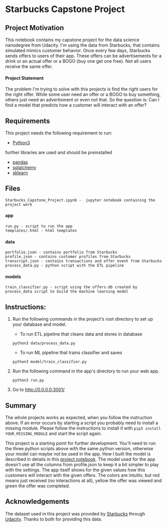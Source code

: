 # Starbucks Capstone Project

## Project Motivation

This notebook contains my capstone project for the data science nanodegree from Udacity. I'm using the data from Starbucks, that contains simulated mimics customer behavior. Once every few days, Starbucks sends offers to users of their app. These offers can be advertisements for a drink or an actual offer or a BOGO (buy one get one free). Not all users receive the same offer.

#### Project Statement

The problem I'm trying to solve with this projects is find the right users for the right offer. While some user need an offer or a BOGO to buy something, others just need an advertisment or even not that. So the question is: Can I find a model that predicts how a customer will interact with an offer?


## Requirements

This project needs the following requirement to run:

* [Python3](https://www.python.org)

further libraries are used and should be preinstalled 

* [pandas](https://pandas.pydata.org/) 
* [sqlalchemy](https://www.sqlalchemy.org/)
* [sklearn](https://scikit-learn.org/)  

## Files

    Starbucks_Capstone_Project.ipynb -  jupyter notebook containing the project work

#### app

    run.py - script to run the app
    templates/.html - html templates

#### data

    portfolio.json - contains portfolio from Starbucks
    profile.json - contains customer profiles from Starbucks
    transcript.json - contains transactions and offer event from Starbucks
    process_data.py - python script with the ETL pipeline 

#### models

    train_classifier.py - script using the offers.db created by process_data script to build the machine learning model


## Instructions:

1. Run the following commands in the project's root directory to set up your database and model.

    - To run ETL pipeline that cleans data and stores in database
  
    `python3 data/process_data.py`

    - To run ML pipeline that trains classifier and saves
        
    `python3 model/train_classifier.py`

2. Run the following command in the app's directory to run your web app.
   
    `python3 run.py`

3. Go to http://0.0.0.0:3001/

## Summary

The whole projects works as expected, when you follow the instruction above. If an error occurs by starting a script you probably need to install a missing module. Please 
follow the instructions to install it with ```pip3 install YOUR_MISSING_MODULE``` and start the script again.

This project is a starting point for further development. You'll need to run the three python scripts above with the same python version, otherwise your model can maybe not be used in the app. How I built the model is described in details in this [project notebook](Starbucks_Capstone_Project.ipynb). The model used for the app doesn't use all the columns from profile.json to keep it a bit simpler to play with the settings. The app itself shows for the given values how this customers will interact with the given offers. The colors are intuitiv, but red means just received (no interactions at all), yellow the offer was viewed and green the offer was completed.


## Acknowledgements

The dataset used in this project was provided by [Starbucks](https://www.starbucks.com/) through [Udacity](https.//www.udacity.com). Thanks to both for providing this data.
